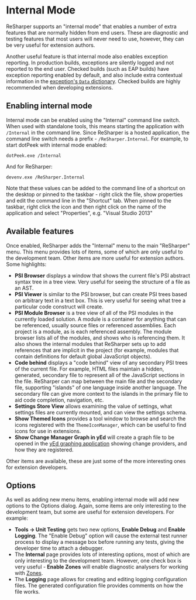 # Internal Mode

ReSharper supports an "internal mode" that enables a number of extra features that are normally hidden from end users. These are diagnostic and testing features that most users will never need to use, however, they can be very useful for extension authors.

Another useful feature is that internal mode also enables exception reporting. In production builds, exceptions are silently logged and not reported to the end user. Checked builds (such as EAP builds) have exception reporting enabled by default, and also include extra contextual information in the [exception's `Data` dictionary](http://msdn.microsoft.com/en-us/library/system.exception.data(v=vs.110).aspx). Checked builds are highly recommended when developing extensions.

## Enabling internal mode

Internal mode can be enabled using the "Internal" command line switch. When used with standalone tools, this means starting the application with `/Internal` in the command line. Since ReSharper is a hosted application, the command line switch needs a prefix - `/ReSharper.Internal`. For example, to start dotPeek with internal mode enabled:

```
dotPeek.exe /Internal
```

And for ReSharper:

```
devenv.exe /ReSharper.Internal
```

Note that these values can be added to the command line of a shortcut on the desktop or pinned to the taskbar - right click the file, show properties and edit the command line in the "Shortcut" tab. When pinned to the taskbar, right click the icon and then right click on the name of the application and select "Properties", e.g. "Visual Studio 2013"

## Available features

Once enabled, ReSharper adds the "Internal" menu to the main "ReSharper" menu. This menu provides lots of items, some of which are only useful to the development team. Other items are more useful for extension authors. Some highlights:

* **PSI Browser** displays a window that shows the current file's PSI abstract syntax tree in a tree view. Very useful for seeing the structure of a file as an AST.
* **PSI Viewer** is similar to the PSI browser, but can create PSI trees based on arbitrary text in a text box. This is very useful for seeing what tree a particular code construct will create.
* **PSI Module Browser** is a tree view of all of the PSI modules in the currently loaded solution. A module is a container for anything that can be referenced, usually source files or referenced assemblies. Each project is a module, as is each referenced assembly. The module browser lists all of the modules, and shows who is referencing them. It also shows the internal modules that ReSharper sets up to add references that are implicit in the project (for example, modules that contain definitions for default global JavaScript objects).
* **Code behind** displays a "code behind" view of any secondary PSI trees of the current file. For example, HTML files maintain a hidden, generated, secondary file to represent all of the JavaScript sections in the file. ReSharper can map between the main file and the secondary file, supporting "islands" of one language inside another language. The secondary file can give more context to the islands in the primary file to aid code completion, navigation, etc.
* **Settings Store View** allows examining the value of settings, what settings files are currently mounted, and can view the settings schema.
* **Show Themed Icons** provides a tool window to browse and search the icons registered with the `ThemeIconManager`, which can be useful to find icons for use in extensions.
* **Show Change Manager Graph in yEd** will create a graph file to be opened in the [yEd graphing application](http://www.yworks.com/en/products/yfiles/yed/) showing change providers, and how they are registered.

Other items are available, these are just some of the more interesting ones for extension developers.

## Options

As well as adding new menu items, enabling internal mode will add new options to the Options dialog. Again, some items are only interesting to the development team, but some are useful for extension developers. For example:

* **Tools → Unit Testing** gets two new options, **Enable Debug** and **Enable Logging**. The "Enable Debug" option will cause the external test runner process to display a message box before running any tests, giving the developer time to attach a debugger.
* The **Internal** page provides lots of interesting options, most of which are only interesting to the development team. However, one check box is very useful - **Enable Zones** will enable diagnostic analysers for working with [Zones](../Platform/Zones.md).
* The **Logging** page allows for creating and editing logging configuration files. The generated configuration file provides comments on how the file works.

